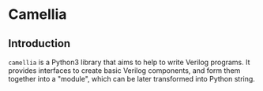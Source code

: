 # Camellia

## Introduction

`camellia` is a Python3 library that aims to help to write Verilog programs. It
provides interfaces to create basic Verilog components, and form them together
into a "module", which can be later transformed into Python string.
